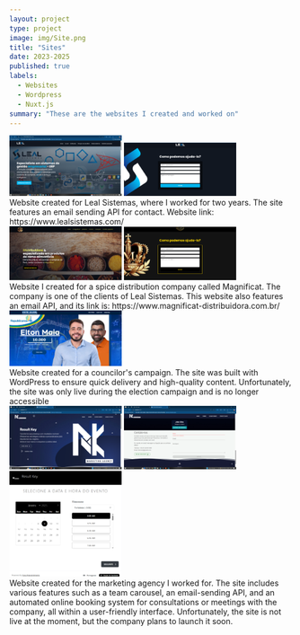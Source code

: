 ```yaml
---
layout: project
type: project
image: img/Site.png
title: "Sites"
date: 2023-2025
published: true
labels:
  - Websites
  - Wordpress
  - Nuxt.js
summary: "These are the websites I created and worked on"
---
```


<div class="text-center p-4">
  <img width="200px" src="../img/SiteLeal.png" class="img-thumbnail" >
  <img width="200px" src="../img/SiteLealEmail.png" class="img-thumbnail" >
</div>
  Website created for Leal Sistemas, where I worked for two years. The site features an email sending API for contact. Website link: https://www.lealsistemas.com/
<div class="text-center p-4">
  <img width="200px" src="../img/Site.png" class="img-thumbnail" >
  <img width="200px" src="../img/SiteMagnificatEmail.png" class="img-thumbnail" >
</div>
  Website I created for a spice distribution company called Magnificat. The company is one of the clients of Leal Sistemas. This website also features an email API, and its link is: https://www.magnificat-distribuidora.com.br/
 <div class="text-center p-4">
  <img width="200px" src="../img/SiteEltonMaia.png" class="img-thumbnail" >
</div>
  Website created for a councilor's campaign. The site was built with WordPress to ensure quick delivery and high-quality content. Unfortunately, the site was only live during the election campaign and is no longer accessible
<div class="text-center p-4">
  <img width="200px" src="../img/SiteRK.png" class="img-thumbnail" >
  <img width="200px" src="../img/SiteRKEmail.png" class="img-thumbnail" >
  <img width="200px" src="../img/SiteRKAgendamento.png" class="img-thumbnail" >
</div>
  Website created for the marketing agency I worked for. The site includes various features such as a team carousel, an email-sending API, and an automated online booking system for consultations or meetings with the company, all within a user-friendly interface. Unfortunately, the site is not live at the moment, but the company plans to launch it soon.
